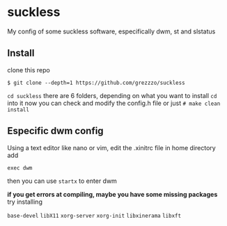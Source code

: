 # suckless
My config of some suckless software, especifically dwm, st and slstatus
## Install
clone this repo

`$ git clone --depth=1 https://github.com/grezzzo/suckless`

`cd suckless`
there are 6 folders, depending on what you want to install `cd` into it
now you can check and modify the config.h file or just `# make clean install`

## Especific dwm config
Using a text editor like nano or vim, edit the .xinitrc file in home directory add 

`exec dwm`

then you can use `startx` to enter dwm

**if you get errors at compiling, maybe you have some missing packages**
try installing

`base-devel`
`libX11`
`xorg-server`
`xorg-init`
`libxinerama`
`libxft`
